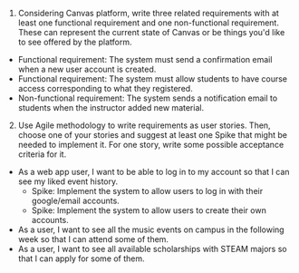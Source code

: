 1. Considering Canvas platform, write three related requirements with at least one functional requirement and one non-functional requirement. These can represent the current state of Canvas or be things you'd like to see offered by the platform.

- Functional requirement: The system must send a confirmation email when a new user account is created.
- Functional requirement: The system must allow students to have course access corresponding to what they registered.
- Non-functional requirement: The system sends a notification email to students when the instructor added new material.

2. Use Agile methodology to write requirements as user stories. Then, choose one of your stories and suggest at least one Spike that might be needed to implement it. For one story, write some possible acceptance criteria for it.

- As a web app user, I want to be able to log in to my account so that I can see my liked event history.
  - Spike: Implement the system to allow users to log in with their google/email accounts.
  - Spike: Implement the system to allow users to create their own accounts.
- As a user, I want to see all the music events on campus in the following week so that I can attend some of them.
- As a user, I want to see all available scholarships with STEAM majors so that I can apply for some of them.
